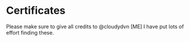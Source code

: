 # Certificates

Please make sure to give all credits to @cloudydvn [ME]
I have put lots of effort finding these.
